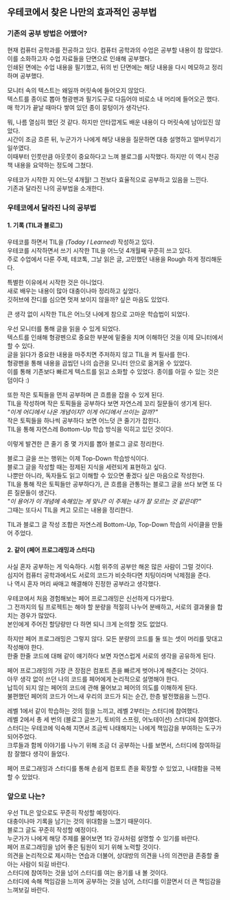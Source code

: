 ## 우테코에서 찾은 나만의 효과적인 공부법
### 기존의 공부 방법은 어땠어?
현재 컴퓨터 공학과를 전공하고 있다. 컴퓨터 공학과의 수업은 공부할 내용이 참 많았다.  
이를 소화하고자 수업 자료들을 단면으로 인쇄해 공부했다.  
인쇄된 면에는 수업 내용을 필기했고, 뒤의 빈 단면에는 해당 내용을 다시 메모하고 정리하며 공부했다.  

모니터 속의 텍스트는 왜일까 머릿속에 들어오지 않았다.  
텍스트를 종이로 뽑아 형광펜과 필기도구로 다듬어야 비로소 내 머리에 들어오곤 했다.  
매 학기가 끝날 때마다 쌓여 있던 종이 뭉텅이가 생각난다.  

뭐, 나름 열심히 했던 것 같다. 하지만 안타깝게도 배운 내용이 다 머릿속에 남아있진 않았다.  
시간이 조금 흐른 뒤, 누군가가 나에게 해당 내용을 질문하면 대충 설명하고 얼버무리기 일쑤였다.  
이때부터 인풋만큼 아웃풋이 중요하다고 느껴 블로그를 시작했다. 하지만 이 역시 전공 책 내용을 요약하는 정도에 그쳤다.  

우테코가 시작한 지 어느덧 4개월! 그 전보다 효율적으로 공부하고 있음을 느낀다.  
기존과 달라진 나의 공부법을 소개한다. 


### 우테코에서 달라진 나의 공부법
#### 1. 기록 (TIL과 블로그)
우테코를 하면서 TIL을 *(Today I Learned)* 작성하고 있다.  
우테코를 시작하면서 쓰기 시작한 TIL을 어느덧 4개월째 꾸준히 쓰고 있다.   
주로 수업에서 다룬 주제, 테코톡, 그날 읽은 글, 고민했던 내용을 Rough 하게 정리해둔다.  

특별한 이유에서 시작한 것은 아니었다.  
새로 배우는 내용이 많아 대충이나마 정리하고 싶었다.  
깃허브에 잔디를 심으면 멋져 보이지 않을까? 싶은 마음도 있었다.   

큰 생각 없이 시작한 TIL은 어느덧 나에게 참으로 고마운 학습법이 되었다.   

우선 모니터를 통해 글을 읽을 수 있게 되었다.  
텍스트를 인쇄해 형광펜으로 중요한 부분에 밑줄을 치며 이해하던 것을 이제 모니터에서 할 수 있다.  
글을 읽다가 중요한 내용을 마주치면 주저하지 않고 TIL을 켜 필사를 한다.  
형광펜을 통해 내용을 곱씹던 나의 습관을 모니터 안으로 옮겨올 수 있었다.  
이를 통해 기존보다 빠르게 텍스트를 읽고 소화할 수 있었다. 종이를 아낄 수 있는 것은 덤이다 :) 

또한 작은 토픽들을 먼저 공부하며 큰 흐름을 잡을 수 있게 된다.  
TIL을 작성하며 작은 토픽들을 공부하다 보면 자연스레 꼬리 질문들이 생기게 된다.    
*"이게 어디에서 나온 개념이지? 이게 어디에서 쓰이는 걸까?"*   
작은 토픽들을 하나씩 공부하다 보면 어느덧 큰 줄기가 잡힌다.  
TIL을 통해 자연스레 Bottom-Up 학습 방식을 익히고 있던 것이다.   

이렇게 발견한 큰 줄기 중 몇 가지를 뽑아 블로그 글로 정리한다.  

블로그 글을 쓰는 행위는 이제 Top-Down 학습방식이다.  
블로그 글을 작성할 때는 정제된 지식을 세련되게 표현하고 싶다.  
나뿐만 아니라, 독자들도 읽고 이해할 수 있으면 좋겠다 싶은 마음으로 작성한다.  
TIL을 통해 작은 토픽들만 공부하다가, 큰 흐름을 관통하는 블로그 글을 쓰다 보면 또 다른 질문들이 생긴다.    
*"이 용어가 이 개념에 속해있는 게 맞나? 이 주제는 내가 잘 모르는 것 같은데?"*   
그때는 또다시 TIL을 켜고 모르는 내용을 정리한다.  

TIL과 블로그 글 작성 조합은 자연스레 Bottom-Up, Top-Down 학습의 사이클을 만들어 주었다.  


#### 2. 같이 (페어 프로그래밍과 스터디)
사실 혼자 공부하는 게 익숙하다. 시험 위주의 공부만 해온 많은 사람이 그럴 것이다.  
심지어 컴퓨터 공학과에서도 서로의 코드가 비슷하다면 치팅이라며 낙제점을 준다.  
나 역시 혼자 머리 싸매고 해결해야 진정한 공부라고 생각했다.  

우테코에서 처음 경험해보는 페어 프로그래밍은 신선하게 다가왔다.  
그 전까지의 팀 프로젝트는 해야 할 분량을 적절히 나누어 분배하고, 서로의 결과물을 합치는 경우가 많았다.  
본인에게 주어진 할당량만 다 하면 되니 크게 논의할 것도 없었다.  
 
하지만 페어 프로그래밍은 그렇지 않다. 모든 분량의 코드를 둘 또는 셋이 머리를 맞대고 작성해야 한다.  
한줄 한줄 코드에 대해 같이 얘기하다 보면 자연스럽게 서로의 생각을 공유하게 된다.  

페어 프로그래밍의 가장 큰 장점은 컴포트 존을 빠르게 벗어나게 해준다는 것이다.  
아무 생각 없이 쓰던 나의 코드를 페어에게 논리적으로 설명해야 한다.  
납득이 되지 않는 페어의 코드에 관해 물어보고 페어의 의도를 이해하게 된다.   
불편했던 페어의 코드가 어느새 우리의 코드가 되는 순간, 한층 발전했음을 느낀다.  

레벨 1에서 같이 학습하는 것의 힘을 느끼고, 레벨 2부터는 스터디에 참여했다.  
레벨 2에서 총 세 번의 (블로그 글쓰기, 토비의 스프링, 어노테이션) 스터디에 참여했다.   
스터디는 우테코에 익숙해 지면서 조금씩 나태해지는 나에게 책임감을 부여하는 도구가 되어주었다.  
크루들과 함께 이야기를 나누기 위해 조금 더 공부하는 나를 보면서, 스터디에 참여하길 참 잘했다 생각이 들었다.  

페어 프로그래밍과 스터디를 통해 손쉽게 컴포트 존을 확장할 수 있었고, 나태함을 극복할 수 있었다. 


### 앞으로 나는?
우선 TIL은 앞으로도 꾸준히 작성할 예정이다.   
대충이나마 기록을 남기는 것의 위대함을 느꼈기 때문이다.   
블로그 글도 꾸준히 작성할 예정이다.   
누군가가 나에게 해당 주제를 물어보면 1타 강사처럼 설명할 수 있기를 바란다.   
페어 프로그래밍을 넘어 좋은 팀원이 되기 위해 노력할 것이다.   
의견을 논리적으로 제시하는 연습과 더불어, 상대방의 의견을 나의 의견만큼 존중할 줄 아는 사람이 되길 바란다.   
스터디에 참여하는 것을 넘어 스터디를 여는 용기를 내 볼 것이다.   
스터디에 속해 책임감을 느끼며 공부하는 것을 넘어, 스터디를 이끌면서 더 큰 책임감을 느껴보길 바란다.   
